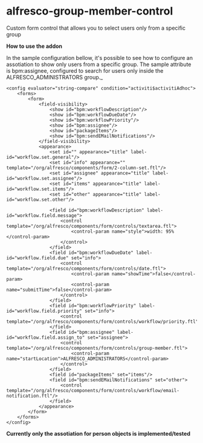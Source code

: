 # alfresco-group-member-control
Custom form control that allows you to select users only from a specific group

**How to use the addon**

In the sample configuration bellow, it's possible to see how to configure an assotiation to show only users from a specific group.
The sample attribute is bpm:assignee, configured to search for users only inside the ALFRESCO_ADMINISTRATORS group._

    <config evaluator="string-compare" condition="activiti$activitiAdhoc">
        <forms>
            <form>
                <field-visibility>
                    <show id="bpm:workflowDescription"/>
                    <show id="bpm:workflowDueDate"/>
                    <show id="bpm:workflowPriority"/>
                    <show id="bpm:assignee"/>
                    <show id="packageItems"/>
                    <show id="bpm:sendEMailNotifications"/>
                </field-visibility>
                <appearance>
                    <set id="" appearance="title" label-id="workflow.set.general"/>
                    <set id="info" appearance="" template="/org/alfresco/components/form/2-column-set.ftl"/>
                    <set id="assignee" appearance="title" label-id="workflow.set.assignee"/>
                    <set id="items" appearance="title" label-id="workflow.set.items"/>
                    <set id="other" appearance="title" label-id="workflow.set.other"/>
    
                    <field id="bpm:workflowDescription" label-id="workflow.field.message">
                        <control template="/org/alfresco/components/form/controls/textarea.ftl">
                            <control-param name="style">width: 95%</control-param>
                        </control>
                    </field>
                    <field id="bpm:workflowDueDate" label-id="workflow.field.due" set="info">
                        <control template="/org/alfresco/components/form/controls/date.ftl">
                            <control-param name="showTime">false</control-param>
                            <control-param name="submitTime">false</control-param>
                        </control>
                    </field>
                    <field id="bpm:workflowPriority" label-id="workflow.field.priority" set="info">
                        <control template="/org/alfresco/components/form/controls/workflow/priority.ftl"/>
                    </field>
                    <field id="bpm:assignee" label-id="workflow.field.assign_to" set="assignee">
                        <control template="/org/alfresco/components/form/controls/group-member.ftl">
                            <control-param name="startLocation">ALFRESCO_ADMINISTRATORS</control-param>
                        </control>
                    </field>
                    <field id="packageItems" set="items"/>
                    <field id="bpm:sendEMailNotifications" set="other">
                        <control template="/org/alfresco/components/form/controls/workflow/email-notification.ftl"/>
                    </field>
                </appearance>
            </form>
        </forms>
    </config>
    
**Currently only the assotiation for person objects is implemented/tested**